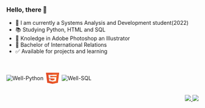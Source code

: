 ### Hello, there 👋

- 🔭 I am currently a Systems Analysis and Development student(2022)
- 📚 Studying Python, HTML and SQL
- 🔎 Knoledge in Adobe Photoshop an Illustrator
- 📜 Bachelor of International Relations
- ✅ Available for projects and learning
##
<div style="display: inline_block"><br>
  <img align="center" alt="Well-Python" height="30" width="40" 
       src="https://cdn.jsdelivr.net/gh/devicons/devicon/icons/python/python-original.svg" />
  <img align="center" alt="Well-HTML" height="30" width="40" 
       src="https://raw.githubusercontent.com/devicons/devicon/master/icons/html5/html5-original.svg">
  <img align="center" alt="Well-SQL" height="30" width="40"
       src="https://custom-icon-badges.herokuapp.com/badge/SQL-025E8C.svg?logo=database&logoColor=white">
</div>

##
<div align="right">
  <a href="https://github.com/wellcout">
  <img height="150em" src="https://github-readme-stats.vercel.app/api?username=wellcouto&show_icons=true&theme=tokyonight&include_all_commits=true&count_private=true"/>
  <img height="100em" src="https://github-readme-stats.vercel.app/api/top-langs/?username=wellcouto&layout=compact&langs_count=7&theme=tokyonight"/>
</div>



